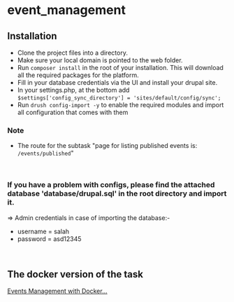 # event_management

## Installation

- Clone the project files into a directory.
- Make sure your local domain is pointed to the web folder.
- Run `composer install` in the root of your installation. This will download all the required packages for the platform.
- Fill in your database credentials via the UI and install your drupal site.
- In your settings.php, at the bottom add `$settings['config_sync_directory'] = 'sites/default/config/sync';`
- Run `drush config-import -y` to enable the required modules and import all configuration that comes with them

### Note
- The route for the subtask "page for listing published events is: `/events/published`"

<br>

### If you have a problem with configs, please find the attached database 'database/drupal.sql' in the root directory and import it.

=> Admin credentials in case of importing the database:-
- username = salah
- password = asd12345

<br> 

## The docker version of the task
[Events Management with Docker...](https://github.com/salah-jr/Event_management_docker)

